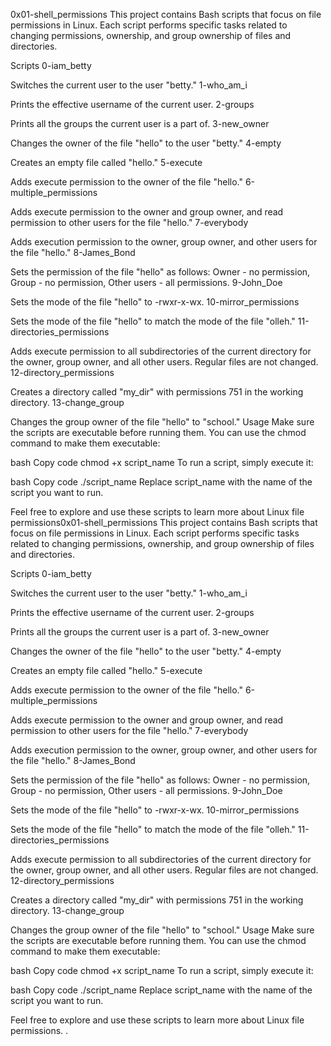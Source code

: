 0x01-shell_permissions
This project contains Bash scripts that focus on file permissions in Linux. Each script performs specific tasks related to changing permissions, ownership, and group ownership of files and directories.

Scripts
0-iam_betty

Switches the current user to the user "betty."
1-who_am_i

Prints the effective username of the current user.
2-groups

Prints all the groups the current user is a part of.
3-new_owner

Changes the owner of the file "hello" to the user "betty."
4-empty

Creates an empty file called "hello."
5-execute

Adds execute permission to the owner of the file "hello."
6-multiple_permissions

Adds execute permission to the owner and group owner, and read permission to other users for the file "hello."
7-everybody

Adds execution permission to the owner, group owner, and other users for the file "hello."
8-James_Bond

Sets the permission of the file "hello" as follows: Owner - no permission, Group - no permission, Other users - all permissions.
9-John_Doe

Sets the mode of the file "hello" to -rwxr-x-wx.
10-mirror_permissions

Sets the mode of the file "hello" to match the mode of the file "olleh."
11-directories_permissions

Adds execute permission to all subdirectories of the current directory for the owner, group owner, and all other users. Regular files are not changed.
12-directory_permissions

Creates a directory called "my_dir" with permissions 751 in the working directory.
13-change_group

Changes the group owner of the file "hello" to "school."
Usage
Make sure the scripts are executable before running them. You can use the chmod command to make them executable:

bash
Copy code
chmod +x script_name
To run a script, simply execute it:

bash
Copy code
./script_name
Replace script_name with the name of the script you want to run.

Feel free to explore and use these scripts to learn more about Linux file permissions0x01-shell_permissions
This project contains Bash scripts that focus on file permissions in Linux. Each script performs specific tasks related to changing permissions, ownership, and group ownership of files and directories.

Scripts
0-iam_betty

Switches the current user to the user "betty."
1-who_am_i

Prints the effective username of the current user.
2-groups

Prints all the groups the current user is a part of.
3-new_owner

Changes the owner of the file "hello" to the user "betty."
4-empty

Creates an empty file called "hello."
5-execute

Adds execute permission to the owner of the file "hello."
6-multiple_permissions

Adds execute permission to the owner and group owner, and read permission to other users for the file "hello."
7-everybody

Adds execution permission to the owner, group owner, and other users for the file "hello."
8-James_Bond

Sets the permission of the file "hello" as follows: Owner - no permission, Group - no permission, Other users - all permissions.
9-John_Doe

Sets the mode of the file "hello" to -rwxr-x-wx.
10-mirror_permissions

Sets the mode of the file "hello" to match the mode of the file "olleh."
11-directories_permissions

Adds execute permission to all subdirectories of the current directory for the owner, group owner, and all other users. Regular files are not changed.
12-directory_permissions

Creates a directory called "my_dir" with permissions 751 in the working directory.
13-change_group

Changes the group owner of the file "hello" to "school."
Usage
Make sure the scripts are executable before running them. You can use the chmod command to make them executable:

bash
Copy code
chmod +x script_name
To run a script, simply execute it:

bash
Copy code
./script_name
Replace script_name with the name of the script you want to run.

Feel free to explore and use these scripts to learn more about Linux file permissions.
.
